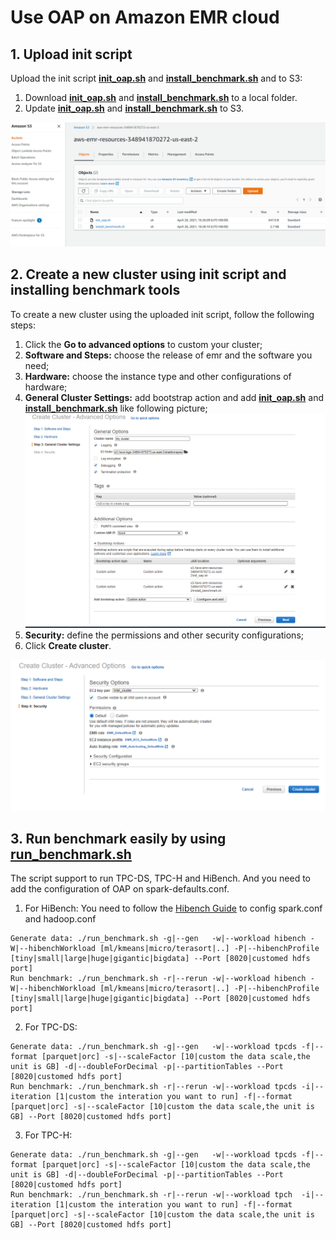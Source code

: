 # Use OAP on Amazon EMR cloud



## 1. Upload init script 

Upload the init script **[init_oap.sh](./init_oap.sh)** and **[install_benchmark.sh](./benchmark/install_benchmark.sh)** and to S3:
    
1. Download **[init_oap.sh](./init_oap.sh)** and **[install_benchmark.sh](./benchmark/install_benchmark.sh)** to a local folder.
2. Update **[init_oap.sh](./init_oap.sh)** and **[install_benchmark.sh](./benchmark/install_benchmark.sh)** to S3.

![upload_init_script and install_benchmark.sh](./imgs/upload_scripts_to_S3.png)


## 2. Create a new cluster using init script and installing benchmark tools
To create a new cluster using the uploaded init script, follow the following steps:

1. Click the  **Go to advanced options** to custom your cluster;
2. **Software and Steps:** choose the release of emr and the software you need;
3. **Hardware:** choose the instance type and other configurations of hardware;
4. **General Cluster Settings:** add bootstrap action and add **[init_oap.sh](./init_oap.sh)** and **[install_benchmark.sh](./benchmark/install_benchmark.sh)** like following picture;
![Add bootstrap action](./imgs/add-scripts-to-bootstrap-action.png)
5. **Security:** define the permissions and other security configurations;
6. Click **Create cluster**. 

![create_cluster](./imgs/create-oap-cluster.png)

## 3. Run benchmark easily by using **[run_benchmark.sh](./benchmark/run_benchmark.sh)**

The script support to run TPC-DS, TPC-H and HiBench. And you need to add the configuration of OAP on spark-defaults.conf.

1. For HiBench:
You need to follow the [Hibench Guide](https://github.com/Intel-bigdata/HiBench) to config spark.conf and hadoop.conf
```  
Generate data: ./run_benchmark.sh -g|--gen   -w|--workload hibench -W|--hibenchWorkload [ml/kmeans|micro/terasort|..] -P|--hibenchProfile [tiny|small|large|huge|gigantic|bigdata] --Port [8020|customed hdfs port]  
Run benchmark: ./run_benchmark.sh -r|--rerun -w|--workload hibench -W|--hibenchWorkload [ml/kmeans|micro/terasort|..] -P|--hibenchProfile [tiny|small|large|huge|gigantic|bigdata] --Port [8020|customed hdfs port]
```
2. For TPC-DS:  
```
Generate data: ./run_benchmark.sh -g|--gen   -w|--workload tpcds -f|--format [parquet|orc] -s|--scaleFactor [10|custom the data scale,the unit is GB] -d|--doubleForDecimal -p|--partitionTables --Port [8020|customed hdfs port]   
Run benchmark: ./run_benchmark.sh -r|--rerun -w|--workload tpcds -i|--iteration [1|custom the interation you want to run] -f|--format [parquet|orc] -s|--scaleFactor [10|custom the data scale,the unit is GB] --Port [8020|customed hdfs port]   
```
3. For TPC-H:  
```
Generate data: ./run_benchmark.sh -g|--gen   -w|--workload tpcds -f|--format [parquet|orc] -s|--scaleFactor [10|custom the data scale,the unit is GB] -d|--doubleForDecimal -p|--partitionTables --Port [8020|customed hdfs port]  
Run benchmark: ./run_benchmark.sh -r|--rerun -w|--workload tpch  -i|--iteration [1|custom the interation you want to run] -f|--format [parquet|orc] -s|--scaleFactor [10|custom the data scale,the unit is GB] --Port [8020|customed hdfs port] 
``` 